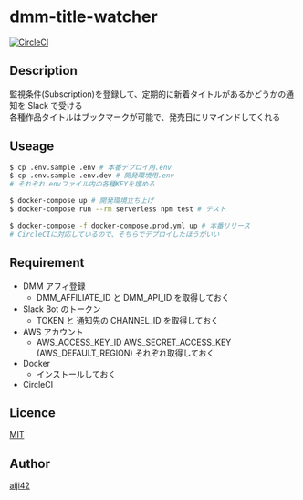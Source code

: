 # dmm-title-watcher

[![CircleCI](https://circleci.com/gh/aiji42/dmm-title-watcher/tree/master.svg?style=svg)](https://circleci.com/gh/aiji42/dmm-title-watcher/tree/master)

## Description

監視条件(Subscription)を登録して、定期的に新着タイトルがあるかどうかの通知を Slack で受ける  
各種作品タイトルはブックマークが可能で、発売日にリマインドしてくれる

## Useage

```bash
$ cp .env.sample .env # 本番デプロイ用.env
$ cp .env.sample .env.dev # 開発環境用.env
# それぞれ.envファイル内の各種KEYを埋める

$ docker-compose up # 開発環境立ち上げ
$ docker-compose run --rm serverless npm test # テスト

$ docker-compose -f docker-compose.prod.yml up # 本番リリース
# CircleCIに対応しているので、そちらでデプロイしたほうがいい
```

## Requirement

- DMM アフィ登録
    - DMM_AFFILIATE_ID と DMM_API_ID を取得しておく
- Slack Bot のトークン
    - TOKEN と 通知先の CHANNEL_ID を取得しておく
- AWS アカウント
    - AWS_ACCESS_KEY_ID AWS_SECRET_ACCESS_KEY (AWS_DEFAULT_REGION) それぞれ取得しておく
- Docker
    - インストールしておく
- CircleCI

## Licence

[MIT](https://github.com/aiji42/dmm-title-watcher/blob/master/LICENSE)

## Author

[aiji42](https://github.com/aiji42)
